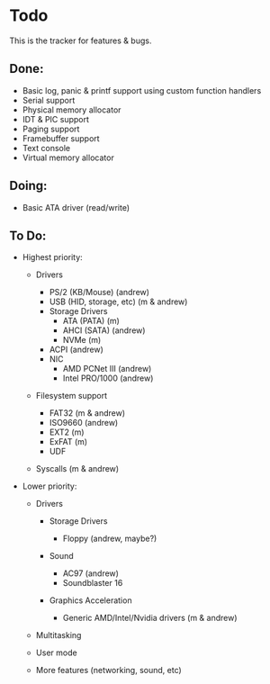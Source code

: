# Todo

This is the tracker for features & bugs.

## Done:

- Basic log, panic & printf support using custom function handlers
- Serial support
- Physical memory allocator
- IDT & PIC support
- Paging support
- Framebuffer support
- Text console
- Virtual memory allocator

## Doing:

- Basic ATA driver (read/write)

## To Do:

* Highest priority:
  - Drivers 
    - PS/2 (KB/Mouse) (andrew)
    - USB (HID, storage, etc) (m & andrew)
    - Storage Drivers
      - ATA (PATA) (m)
      - AHCI (SATA) (andrew)
      - NVMe (m)
    - ACPI (andrew)
    - NIC
      - AMD PCNet III (andrew)
      - Intel PRO/1000 (andrew)

  - Filesystem support
    - FAT32 (m & andrew)
    - ISO9660 (andrew)
    - EXT2 (m)
    - ExFAT (m)
    - UDF
  
  - Syscalls (m & andrew)

* Lower priority:
  - Drivers
    - Storage Drivers
      - Floppy (andrew, maybe?)
    - Sound
      - AC97 (andrew)
      - Soundblaster 16
     
    - Graphics Acceleration
      - Generic AMD/Intel/Nvidia drivers (m & andrew)

  - Multitasking
  - User mode
  - More features (networking, sound, etc)
